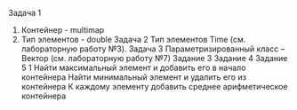 Задача 1
1. Контейнер - multimap
2. Тип элементов - double
Задача 2
Тип элементов Time (см. лабораторную работу №3).
Задача 3
Параметризированный класс – Вектор (см. лабораторную работу №7)
Задание 3 Задание 4 Задание 5
1
Найти максимальный
элемент и добавить его в
начало контейнера
Найти минимальный
элемент и удалить его из
контейнера
К каждому элементу добавить
среднее арифметическое
контейнера
